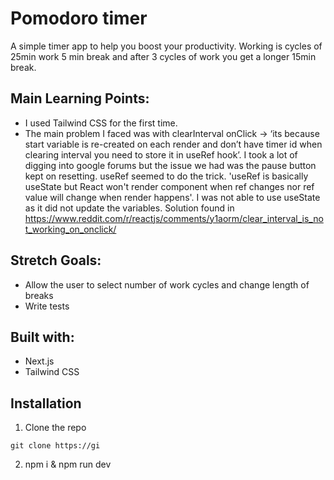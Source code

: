 # Pomodoro timer
A simple timer app to help you boost your productivity. Working is cycles of 25min work 5 min break and after 3 cycles of work you get a longer 15min break. 

## Main Learning Points:

- I used Tailwind CSS for the first time.
- The main problem I faced was with clearInterval onClick -> ‘its because start variable is re-created on each render and don’t have timer id when clearing interval you need to store it in useRef hook’. I took a lot of digging into google forums but the issue we had was the pause button kept on resetting. useRef seemed to do the trick. 'useRef is basically useState but React won't render component when ref changes nor ref value will change when render happens'. I was not able to use useState as it did not update the variables. 
Solution found in https://www.reddit.com/r/reactjs/comments/y1aorm/clear_interval_is_not_working_on_onclick/

## Stretch Goals:

- Allow the user to select number of work cycles and change length of breaks
- Write tests

## Built with:

- Next.js
- Tailwind CSS

## Installation

1.  Clone the repo

`git clone https://gi`

2. npm i & npm run dev


